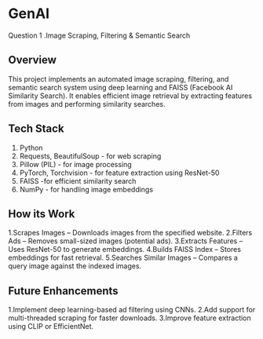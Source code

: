 # GenAI

 Question 1 .Image Scraping, Filtering & Semantic Search

## Overview
This project implements an automated image scraping, filtering, and semantic search system using deep learning and FAISS (Facebook AI Similarity Search). It enables efficient image retrieval by extracting features from images and performing similarity searches.

## Tech Stack 
   1. Python
   2. Requests, BeautifulSoup - for web scraping
   3. Pillow (PIL) - for image processing
   4. PyTorch, Torchvision - for feature extraction using ResNet-50
   5. FAISS -for efficient similarity search
   6. NumPy - for handling image embeddings

 ## How its Work

   1.Scrapes Images – Downloads images from the specified website. 
   2.Filters Ads – Removes small-sized images (potential ads).
   3.Extracts Features – Uses ResNet-50 to generate embeddings.
   4.Builds FAISS Index – Stores embeddings for fast retrieval.
   5.Searches Similar Images – Compares a query image against the indexed images.

 ## Future Enhancements
   1.Implement deep learning-based ad filtering using CNNs.
   2.Add support for multi-threaded scraping for faster downloads.
   3.Improve feature extraction using CLIP or EfficientNet.

